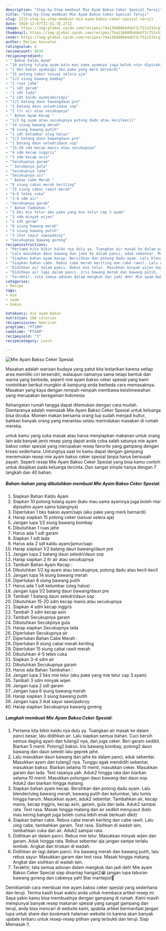 ```yaml
---
description: "Step-by-Step membuat Mie Ayam Bakso Ceker Spesial Teruji"
title: "Step-by-Step membuat Mie Ayam Bakso Ceker Spesial Teruji"
slug: 2215-step-by-step-membuat-mie-ayam-bakso-ceker-spesial-teruji
date: 2020-12-07T21:51:35.271Z
image: https://img-global.cpcdn.com/recipes/74a136680b4deb73/751x532cq70/mie-ayam-bakso-ceker-spesial-foto-resep-utama.jpg
thumbnail: https://img-global.cpcdn.com/recipes/74a136680b4deb73/751x532cq70/mie-ayam-bakso-ceker-spesial-foto-resep-utama.jpg
cover: https://img-global.cpcdn.com/recipes/74a136680b4deb73/751x532cq70/mie-ayam-bakso-ceker-spesial-foto-resep-utama.jpg
author: Marian Gonzalez
ratingvalue: 4
reviewcount: 9634
recipeingredient:
- " Bahan Kaldu Ayam"
- "10 potong tulang ayam kalo mau sama ayamnya juga boleh ntar dipisahin ayam sama tulangnya"
- "1 bks bakso ayamsapi aku pake yang merk bernardi"
- "15 potong ceker sesuai selera aja"
- "1/2 siung bawang bombay"
- "1 ruas jahe"
- "1 sdt garam"
- "1 sdt lada"
- "2 sdt kaldu ayamjamursapi"
- "1/2 batang daun bawangdaun pre"
- "2 batang daun seledridaun sop"
- "2 ltr air atau secukupnya"
- " Bahan Ayam Kecap "
- "1/2 kg ayam atau secukupnya potong dadu atau kecilkecil"
- "14 siung bawang merah"
- "8 siung bawang putih"
- "1 sdt ketumbar uleg halus"
- "1/2 batang daun bawangdaun pre"
- "1 batang daun seledridaun sop"
- "15-20 sdm kecap manis atau secukupnya"
- "4 sdm kecap inggris"
- "3 sdm kecap asin"
- "Secukupnya garam"
- " Secukpnya gula"
- "Secukupnya lada"
- "Secukupnya air"
- " Bahan Cabe Merah "
- "8 siung cabai merah keriting"
- "15 siung cabai rawit merah"
- "4-5 tetes cuka"
- "3-4 sdm air"
- "Secukupnya garam"
- " Bahan Tambahan "
- "2 bks mie telur aku pake yang mie telur cap 3 ayam"
- "3 sdm minyak wijen"
- "2 sdt garam"
- "6 siung bawang merah"
- "3 siung bawang putih"
- "3 ikat sayur sawipakcoy"
- "Secukupnya bawang goreng"
recipeinstructions:
- "Pertama kita bikin kaldu nya dulu ya. Tuangkan air masak ke dalam panci besar, lalu didihkan air. Lalu siapkan semua bahan. Cuci bersih semua daging ayam dan tulang2 nya, dan juga ceker. Beri garam sedikit. Biarkan 5 menit. Potong2 bakso. Iris bawang bombay, potong2 daun bawang dan daun seledri lalu geprek jahe."
- "Lalu masukkan daun bawang dan jahe ke dalam panci, aduk sebentar. Masukkan ayam dan tulang2 nya. Tunggu agak mendidih sebentar, masukkan bakso. Biarkan selama 10 menit, masukkan ceker. Masukkan garam dan lada. Test rasanya yah. Aduk2 hingga rata dan biarkan selama 10 menit. Masukkan potongan daun bawang dan daun sop. Aduk2 dan biarkan hingga matang."
- "Siapkan bahan ayam kecap. Bersihkan dan potong dadu ayam. Lalu blender/uleg bawang merah, bawang putih dan ketumbar, lalu tumis hingga harum. Masukkan ayam, aduk2 sebentar. Tambahkan air, kecap manis, kecap inggris, kecap asin, garam, gula dan lada. Aduk2 sampai rata. Test rasa. Masak hingga matang dan air sedikit menyusut (kalo mau kering banget juga boleh cuma lebih enak berkuah dikit)"
- "Siapkan bahan cabe. Rebus cabe merah keriting dan cabe rawit. Lalu uleg cabe, tambahkan garam. Test rasa. Sisihkan di wadah lain, tambahkan cuka dan air. Aduk2 sampai rata."
- "Didihkan air dalam panci. Rebus mie telur. Masukkan minyak wijen dan garam. Aduk hingga rata. Rebus sebentar aja jangan sampe terlalu lembek. Angkat dan tiriskan di wadah."
- "Didihkan air lagi dalam panci. Iris bawang merah dan bawang putih, lalu rebus sayur. Masukkan garam dan test rasa. Masak hingga matang. Angkat dan sisihkan di wadah lain."
- "Terakhir, tata semua adonan dalam mangkuk dan jadi deh! Mie ayam Bakso Ceker Special siap disantap hangat2😭 jangan lupa taburan bawang goreng dan cabenya yah! Biar mantepol🤤"
categories:
- Recipe
tags:
- mie
- ayam
- bakso

katakunci: mie ayam bakso 
nutrition: 286 calories
recipecuisine: American
preptime: "PT18M"
cooktime: "PT44M"
recipeyield: "3"
recipecategory: Lunch

---
```



![Mie Ayam Bakso Ceker Spesial](https://img-global.cpcdn.com/recipes/74a136680b4deb73/751x532cq70/mie-ayam-bakso-ceker-spesial-foto-resep-utama.jpg)

Masakan adalah warisan budaya yang patut kita lestarikan karena setiap area memiliki ciri tersendiri, walaupun namanya sama tetapi bentuk dan warna yang berbeda, seperti mie ayam bakso ceker spesial yang kami contohkan berikut mungkin di kampung anda berbeda cara memasaknya. Masakan yang kaya dengan rempah-rempah membawa keistimewahan yang merupakan keragaman Indonesia

Kehangatan rumah tangga dapat ditemukan dengan cara mudah. Diantaranya adalah memasak Mie Ayam Bakso Ceker Spesial untuk keluarga bisa dicoba. Momen makan bersama orang tua sudah menjadi kultur, bahkan banyak orang yang merantau selalu merindukan masakan di rumah mereka.



untuk kamu yang suka masak atau harus menyiapkan makanan untuk orang lain ada banyak jenis resep yang dapat anda coba salah satunya mie ayam bakso ceker spesial yang merupakan resep favorite yang gampang dengan kreasi sederhana. Untungnya saat ini kamu dapat dengan gampang menemukan resep mie ayam bakso ceker spesial tanpa harus bersusah payah.
Seperti resep Mie Ayam Bakso Ceker Spesial yang bisa kamu contoh untuk disajikan pada keluarga tercinta. Dan sangat simple hanya dengan 7 langkah dan 40 bahan.


<!--inarticleads1-->

##### Bahan-bahan yang dibutuhkan membuat Mie Ayam Bakso Ceker Spesial:

1. Siapkan  Bahan Kaldu Ayam
1. Siapkan 10 potong tulang ayam (kalo mau sama ayamnya juga boleh ntar dipisahin ayam sama tulangnya)
1. Diperlukan 1 bks bakso ayam/sapi (aku pake yang merk bernardi)
1. Harap siapkan 15 potong ceker (sesuai selera aja)
1. Jangan lupa 1/2 siung bawang bombay
1. Dibutuhkan 1 ruas jahe
1. Harus ada 1 sdt garam
1. Siapkan 1 sdt lada
1. Harus ada 2 sdt kaldu ayam/jamur/sapi
1. Harap siapkan 1/2 batang daun bawang/daun pre
1. Jangan lupa 2 batang daun seledri/daun sop
1. Harap siapkan 2 ltr air atau secukupnya
1. Tambah  Bahan Ayam Kecap :
1. Dibutuhkan 1/2 kg ayam atau secukupnya, potong dadu atau kecil-kecil
1. Jangan lupa 14 siung bawang merah
1. Diperlukan 8 siung bawang putih
1. Harus ada 1 sdt ketumbar (uleg halus)
1. Jangan lupa 1/2 batang daun bawang/daun pre
1. Tambah 1 batang daun seledri/daun sop
1. Dibutuhkan 15-20 sdm kecap manis atau secukupnya
1. Siapkan 4 sdm kecap inggris
1. Tambah 3 sdm kecap asin
1. Tambah Secukupnya garam
1. Dibutuhkan  Secukpnya gula
1. Harap siapkan Secukupnya lada
1. Diperlukan Secukupnya air
1. Diperlukan  Bahan Cabe Merah :
1. Diperlukan 8 siung cabai merah keriting
1. Diperlukan 15 siung cabai rawit merah
1. Dibutuhkan 4-5 tetes cuka
1. Siapkan 3-4 sdm air
1. Dibutuhkan Secukupnya garam
1. Harus ada  Bahan Tambahan :
1. Jangan lupa 2 bks mie telur (aku pake yang mie telur cap 3 ayam)
1. Tambah 3 sdm minyak wijen
1. Jangan lupa 2 sdt garam
1. Jangan lupa 6 siung bawang merah
1. Harap siapkan 3 siung bawang putih
1. Jangan lupa 3 ikat sayur sawi/pakcoy
1. Harap siapkan Secukupnya bawang goreng




<!--inarticleads2-->

##### Langkah membuat  Mie Ayam Bakso Ceker Spesial:

1. Pertama kita bikin kaldu nya dulu ya. Tuangkan air masak ke dalam panci besar, lalu didihkan air. Lalu siapkan semua bahan. Cuci bersih semua daging ayam dan tulang2 nya, dan juga ceker. Beri garam sedikit. Biarkan 5 menit. Potong2 bakso. Iris bawang bombay, potong2 daun bawang dan daun seledri lalu geprek jahe.
1. Lalu masukkan daun bawang dan jahe ke dalam panci, aduk sebentar. Masukkan ayam dan tulang2 nya. Tunggu agak mendidih sebentar, masukkan bakso. Biarkan selama 10 menit, masukkan ceker. Masukkan garam dan lada. Test rasanya yah. Aduk2 hingga rata dan biarkan selama 10 menit. Masukkan potongan daun bawang dan daun sop. Aduk2 dan biarkan hingga matang.
1. Siapkan bahan ayam kecap. Bersihkan dan potong dadu ayam. Lalu blender/uleg bawang merah, bawang putih dan ketumbar, lalu tumis hingga harum. Masukkan ayam, aduk2 sebentar. Tambahkan air, kecap manis, kecap inggris, kecap asin, garam, gula dan lada. Aduk2 sampai rata. Test rasa. Masak hingga matang dan air sedikit menyusut (kalo mau kering banget juga boleh cuma lebih enak berkuah dikit)
1. Siapkan bahan cabe. Rebus cabe merah keriting dan cabe rawit. Lalu uleg cabe, tambahkan garam. Test rasa. Sisihkan di wadah lain, tambahkan cuka dan air. Aduk2 sampai rata.
1. Didihkan air dalam panci. Rebus mie telur. Masukkan minyak wijen dan garam. Aduk hingga rata. Rebus sebentar aja jangan sampe terlalu lembek. Angkat dan tiriskan di wadah.
1. Didihkan air lagi dalam panci. Iris bawang merah dan bawang putih, lalu rebus sayur. Masukkan garam dan test rasa. Masak hingga matang. Angkat dan sisihkan di wadah lain.
1. Terakhir, tata semua adonan dalam mangkuk dan jadi deh! Mie ayam Bakso Ceker Special siap disantap hangat2😭 jangan lupa taburan bawang goreng dan cabenya yah! Biar mantepol🤤




Demikianlah cara membuat mie ayam bakso ceker spesial yang sederhana dan teruji. Terima kasih buat waktu anda untuk membaca artikel resep ini. Saya yakin kamu bisa membuatnya dengan gampang di rumah. Kami masih mempunyai banyak resep makanan spesial yang sangat gampang dan teruji, anda bisa mencari di website kami, apabila artikel bermanfaat jangan lupa untuk share dan bookmark halaman website ini karena akan banyak update terbaru untuk resep-resep pilihan yang terbukti dan teruji. Siap Memasak !!. 
